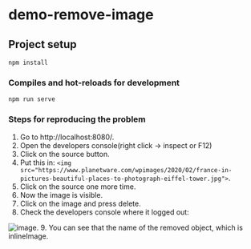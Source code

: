 # demo-remove-image

## Project setup
```
npm install
```

### Compiles and hot-reloads for development
```
npm run serve
```

### Steps for reproducing the problem

1. Go to http://localhost:8080/.
2. Open the developers console(right click -> inspect or F12)
3. Click on the source button.
4. Put this in: ```<img src="https://www.planetware.com/wpimages/2020/02/france-in-pictures-beautiful-places-to-photograph-eiffel-tower.jpg">```.
5. Click on the source one more time.
6. Now the image is visible.
7. Click on the image and press delete.
8. Check the developers console where it logged out:

![image](https://user-images.githubusercontent.com/26048707/150535119-8aeff1c7-d89f-4508-acdc-86820f6c6a7e.png).
9. You can see that the name of the removed object, which is inlineImage.
